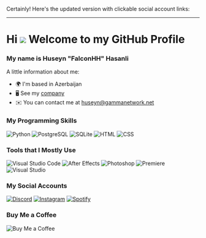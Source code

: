 Certainly! Here's the updated version with clickable social account links:

---

# Hi ![](https://user-images.githubusercontent.com/18350557/176309783-0785949b-9127-417c-8b55-ab5a4333674e.gif) Welcome to my GitHub Profile

### My name is Huseyn "FalconHH" Hasanli

A little information about me:
* 🌍  I'm based in Azerbaijan
* 🖥️  See my [company](http://gammanetwork.net/eng/developers)
* ✉️  You can contact me at [huseyn@gammanetwork.net](mailto:huseyn@gammanetwork.net)

### My Programming Skills
![Python](https://ziadoua.github.io/m3-Markdown-Badges/badges/Python/python3.svg) 
![PostgreSQL](https://ziadoua.github.io/m3-Markdown-Badges/badges/PostgreSQL/postgresql1.svg) 
![SQLite](https://ziadoua.github.io/m3-Markdown-Badges/badges/SQLite/sqlite1.svg) 
![HTML](https://ziadoua.github.io/m3-Markdown-Badges/badges/HTML/html1.svg) 
![CSS](https://ziadoua.github.io/m3-Markdown-Badges/badges/CSS/css1.svg) 

### Tools that I Mostly Use
![Visual Studio Code](https://ziadoua.github.io/m3-Markdown-Badges/badges/VisualStudioCode/visualstudiocode1.svg) 
![After Effects](https://ziadoua.github.io/m3-Markdown-Badges/badges/AfterEffects/aftereffects1.svg) 
![Photoshop](https://ziadoua.github.io/m3-Markdown-Badges/badges/Photoshop/photoshop1.svg) 
![Premiere](https://ziadoua.github.io/m3-Markdown-Badges/badges/Premiere/premiere1.svg) 
![Visual Studio](https://ziadoua.github.io/m3-Markdown-Badges/badges/VisualStudio/visualstudio1.svg) 

### My Social Accounts
[![Discord](https://ziadoua.github.io/m3-Markdown-Badges/badges/Discord/discord1.svg)]((https://gammabot.xyz/support)) 
[![Instagram](https://ziadoua.github.io/m3-Markdown-Badges/badges/Instagram/instagram1.svg)](https://www.instagram.com/falconhh02/) 
[![Spotify](https://ziadoua.github.io/m3-Markdown-Badges/badges/Spotify/spotify3.svg)](https://open.spotify.com/user/w31qyejt4qjfc2krbcrwura8g) 

### Buy Me a Coffee
![Buy Me a Coffee](https://ziadoua.github.io/m3-Markdown-Badges/badges/BuyMeACoffee/buymeacoffee1.svg)
